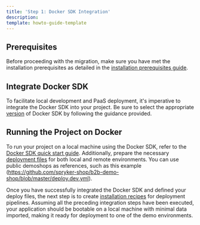 ```yaml
---
title: 'Step 1: Docker SDK Integration'
description: 
template: howto-guide-template
---
```


## Prerequisites
Before proceeding with the migration, make sure you have met the installation prerequisites as detailed in the [installation prerequisites guide](/docs/scos/dev/set-up-spryker-locally/install-spryker/install-docker-prerequisites/install-docker-prerequisites-on-macos.html).

## Integrate Docker SDK
To facilitate local development and PaaS deployment, it's imperative to integrate the Docker SDK into your project. Be sure to select the appropriate [version](/docs/scos/dev/the-docker-sdk/202307.0/choosing-a-docker-sdk-version.html#why-should-i-use-a-particular-version-of-the-docker-sdk.html) of Docker SDK by following the guidance provided.

## Running the Project on Docker
To run your project on a local machine using the Docker SDK, refer to the [Docker SDK quick start guide](/docs/spryker/docs/scos/dev/the-docker-sdk/202307.0/docker-sdk-quick-start-guide.html#running-the-docker-sdk-in-a-local-environment). Additionally, prepare the necessary [deployment files](/docs/scos/dev/the-docker-sdk/202307.0/deploy-file/deploy-file.html) for both local and remote environments. You can use public demoshops as references, such as this example (https://github.com/spryker-shop/b2b-demo-shop/blob/master/deploy.dev.yml).

Once you have successfully integrated the Docker SDK and defined your deploy files, the next step is to create [installation recipes](/docs/scos/dev/the-docker-sdk/202307.0/installation-recipes-of-deployment-pipelines.html) for deployment pipelines. Assuming all the preceding integration steps have been executed, your application should be bootable on a local machine with minimal data imported, making it ready for deployment to one of the demo environments.
